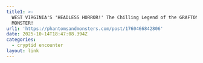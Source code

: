 ```yaml
---
title1: >-
  WEST VIRGINIA'S 'HEADLESS HORROR!' The Chilling Legend of the GRAFTON
  MONSTER! 
url1: 'https://phantomsandmonsters.com/post/1760466842806'
date: 2025-10-14T18:47:08.394Z
categories:
  - cryptid encounter
layout: link
---
```


